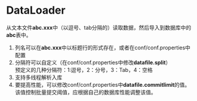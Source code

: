 # DataLoader
从文本文件**abc.xxx**中（以逗号、tab分隔的）读取数据，然后导入到数据库中的**abc**表中。<br/>
1. 列名可以在**abc.xxx**中以标题行的形式存在，或者在conf/conf.properties中配置<br/>
2. 分隔符可以自定义（在conf/conf.properties中修改**datafile.split**）<br/>
       预定义的几种分隔符：1:逗号，2：分号，3：Tab，4：空格<br/>
3. 支持多线程解析入库<br/>
4. 要提高性能，可以修改conf/conf.properties中**datafile.commitlimit**的值。<br/>
       该值控制批量提交阈值，应根据自己的数据库性能调整该值。<br/>